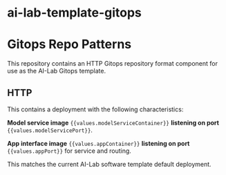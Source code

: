 # ai-lab-template-gitops

# Gitops Repo Patterns

This repository contains an HTTP Gitops repository format component for use as the AI-Lab Gitops template.

## HTTP

This contains a deployment with the following characteristics:

**Model service image** `{{values.modelServiceContainer}}` **listening on port** `{{values.modelServicePort}}`.

**App interface image** `{{values.appContainer}}` **listening on port** `{{values.appPort}}` for service and routing.

This matches the current AI-Lab software template default deployment.